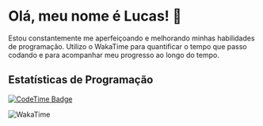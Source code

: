 # Olá, meu nome é Lucas! 👋

Estou constantemente me aperfeiçoando e melhorando minhas habilidades de programação. Utilizo o WakaTime para quantificar o tempo que passo codando e para acompanhar meu progresso ao longo do tempo.

## Estatísticas de Programação
[![CodeTime Badge](https://img.shields.io/endpoint?style=plastic&color=&url=https%3A%2F%2Fapi.codetime.dev%2Fshield%3Fid%3D26877%26project%3D%26in=604800000)](https://codetime.dev)


![WakaTime](https://wakatime.com/share/@81fc9f35-b379-434d-a227-cdf81b830a07/ff4abe82-5b5c-46eb-a7a6-c0f51d9d3f66.svg)
